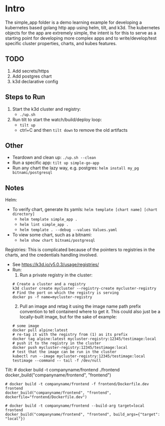 # Intro 
The simple_app folder is a demo learning example for developing a kubernetes based golang http app using helm, tilt, and k3d. The kubernetes objects for the app are extremely simple, the intent is for this to serve as a starting point for developing more complex apps and to write/develop/test specific cluster properties, charts, and kubes features.

## TODO
1) Add secrets/https
2) Add postgres chart
3) k3d declarative config

## Steps to Run
1) Start the k3d cluster and registry:
    * `./up.sh`
2) Run tilt to start the watch/build/deploy loop:
    * `tilt up`
    * ctrl+C and then `tilt down` to remove the old artifacts

## Other
* Teardown and clean up: `./up.sh --clean`
* Run a specific app: `tilt up simple-go-app`
* Run any chart the lazy way, e.g. postgres: `helm install my_pg bitnami/postgresql`

## Notes

Helm:
* To verify chart, generate its yamls: `helm template [chart name] [chart directory]`
    * `helm template simple_app .`
    * `helm lint simple_app .`
    * `helm template . --debug --values Values.yaml`
* To view some chart, such as a bitnami:
    * `helm show chart bitnami/postgresql`

Registries:
This is complicated because of the pointers to registries in the charts, and the credentials handling involved.
* See https://k3d.io/v5.0.3/usage/registries/
* Run:
    1) Run a private registry in the cluster:
    ```
    # Create a cluster and a registry
    k3d cluster create mycluster --registry-create mycluster-registry
    # Find the port on which the registry is serving
    docker ps -f name=mycluster-registry
    ```
    2) Pull an image and retag it using the image name path prefix convention to tell containerd where to get it.
    This could also just be a locally-built image, but for the sake of example:
    ```
    # some image
    docker pull alpine:latest
    # re-tag it with the registry from (1) as its prefix
    docker tag alpine:latest mycluster-registry:12345/testimage:local
    # push it to the registry in the cluster
    docker push mycluster-registry:12345/testimage:local
    # test that the image can be run in the cluster
    kubectl run --image mycluster-registry:12345/testimage:local testimage --command -- tail -f /dev/null
    ```

Tilt:
    # docker build -t companyname/frontend ./frontend
    docker_build("companyname/frontend", "frontend")

    # docker build -t companyname/frontend -f frontend/Dockerfile.dev frontend
    docker_build("companyname/frontend", "frontend", dockerfile="frontend/Dockerfile.dev")

    # docker build -t companyname/frontend --build-arg target=local frontend
    docker_build("companyname/frontend", "frontend", build_args={"target": "local"})







